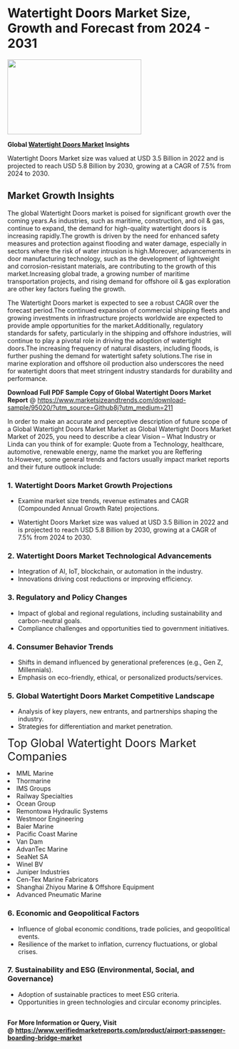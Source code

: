 <H1>Watertight Doors Market Size, Growth and Forecast from 2024 - 2031</H1><img class="aligncenter size-medium wp-image-584254" src="https://thirdeyenews.in/wp-content/uploads/2024/09/Global-Market-Research-300x168.jpeg" alt="" width="300" height="168" /><p><strong>Global&nbsp;<a href="https://www.marketsizeandtrends.com/download-sample/95020/?utm_source=Github8j?utm_medium=211">Watertight Doors Market</a> Insights</strong></p><p>Watertight Doors Market size was valued at USD 3.5 Billion in 2022 and is projected to reach USD 5.8 Billion by 2030, growing at a CAGR of 7.5% from 2024 to 2030.</p><p><!DOCTYPE html> <html lang="en"> <head> <meta charset="UTF-8"> <meta name="viewport" content="width=device-width, initial-scale=1.0"> <title>Watertight Doors Market Growth Insights</title> </head> <body> <h2>Market Growth Insights</h2> <p> The global Watertight Doors market is poised for significant growth over the coming years.As industries, such as maritime, construction, and oil & gas, continue to expand, the demand for high-quality watertight doors is increasing rapidly.The growth is driven by the need for enhanced safety measures and protection against flooding and water damage, especially in sectors where the risk of water intrusion is high.Moreover, advancements in door manufacturing technology, such as the development of lightweight and corrosion-resistant materials, are contributing to the growth of this market.Increasing global trade, a growing number of maritime transportation projects, and rising demand for offshore oil & gas exploration are other key factors fueling the growth.</p> <p> The Watertight Doors market is expected to see a robust CAGR over the forecast period.The continued expansion of commercial shipping fleets and growing investments in infrastructure projects worldwide are expected to provide ample opportunities for the market.Additionally, regulatory standards for safety, particularly in the shipping and offshore industries, will continue to play a pivotal role in driving the adoption of watertight doors.The increasing frequency of natural disasters, including floods, is further pushing the demand for watertight safety solutions.The rise in marine exploration and offshore oil production also underscores the need for watertight doors that meet stringent industry standards for durability and performance.</p> <p><span class=""><strong>Download Full PDF Sample Copy of Global Watertight Doors Market Report</strong> @ <a href="https://www.marketsizeandtrends.com/download-sample/95020/?utm_source=Github8j?utm_medium=211" target="_blank">https://www.marketsizeandtrends.com/download-sample/95020/?utm_source=Github8j?utm_medium=211</a></span></p><p>In order to make an accurate and perceptive description of future scope of a Global&nbsp;Watertight Doors Market Market as Global&nbsp;Watertight Doors Market Market of 2025, you need to describe a clear Vision &ndash; What Industry or Linda can you think of for example: Quote from a Technology, healthcare, automotive, renewable energy, name the market you are Reffering to.However, some general trends and factors usually impact market reports and their future outlook include:</p><h3>1.&nbsp;<strong>Watertight Doors Market Growth Projections</strong></h3><ul><li>Examine market size trends, revenue estimates and CAGR (Compounded Annual Growth Rate) projections.</li><li><p>Watertight Doors Market size was valued at USD 3.5 Billion in 2022 and is projected to reach USD 5.8 Billion by 2030, growing at a CAGR of 7.5% from 2024 to 2030.</p></li></ul><h3>2.&nbsp;<strong>Watertight Doors Market Technological Advancements</strong></h3><ul><li>Integration of AI, IoT, blockchain, or automation in the industry.</li><li>Innovations driving cost reductions or improving efficiency.</li></ul><h3>3.&nbsp;<strong>Regulatory and Policy Changes</strong></h3><ul><li>Impact of global and regional regulations, including sustainability and carbon-neutral goals.</li><li>Compliance challenges and opportunities tied to government initiatives.</li></ul><h3>4.&nbsp;<strong>Consumer Behavior Trends</strong></h3><ul><li>Shifts in demand influenced by generational preferences (e.g., Gen Z, Millennials).</li><li>Emphasis on eco-friendly, ethical, or personalized products/services.</li></ul><h3>5.&nbsp;<strong>Global Watertight Doors Market Competitive Landscape</strong></h3><ul><li>Analysis of key players, new entrants, and partnerships shaping the industry.</li><li>Strategies for differentiation and market penetration.</li></ul><p data-pm-slice="1 1 []"><span style="color: inherit; font-family: inherit; font-size: 25px;">Top Global Watertight Doors Market Companies</span></p><div class="" data-test-id=""><p><li>MML Marine</li><li> Thormarine</li><li> IMS Groups</li><li> Railway Specialties</li><li> Ocean Group</li><li> Remontowa Hydraulic Systems</li><li> Westmoor Engineering</li><li> Baier Marine</li><li> Pacific Coast Marine</li><li> Van Dam</li><li> AdvanTec Marine</li><li> SeaNet SA</li><li> Winel BV</li><li> Juniper Industries</li><li> Cen-Tex Marine Fabricators</li><li> Shanghai Zhiyou Marine & Offshore Equipment</li><li> Advanced Pneumatic Marine</li></p></div><h3>6.&nbsp;<strong>Economic and Geopolitical Factors</strong></h3><ul><li>Influence of global economic conditions, trade policies, and geopolitical events.</li><li>Resilience of the market to inflation, currency fluctuations, or global crises.</li></ul><h3>7.&nbsp;<strong>Sustainability and ESG (Environmental, Social, and Governance)</strong></h3><ul><li>Adoption of sustainable practices to meet ESG criteria.</li><li>Opportunities in green technologies and circular economy principles.</li></ul><h2><strong style="font-size: 14px;">For More Information or Query, Visit @&nbsp;</strong><a style="background-color: #ffffff; font-size: 14px;" href="https://www.marketsizeandtrends.com/report/watertight-doors-market/" target="_blank">https://www.verifiedmarketreports.com/product/airport-passenger-boarding-bridge-market</a></h2>